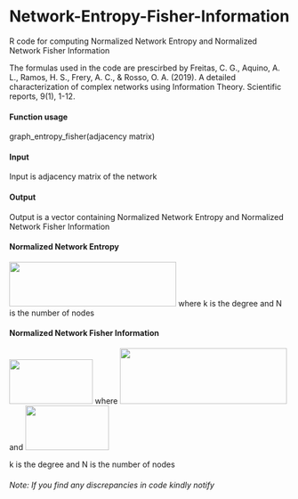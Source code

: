 # Network-Entropy-Fisher-Information
R code for computing Normalized Network Entropy and Normalized Network Fisher Information

The formulas used in the code are prescirbed by 
Freitas, C. G., Aquino, A. L., Ramos, H. S., Frery, A. C., & Rosso, O. A. (2019). A detailed characterization of complex networks using Information Theory. Scientific reports, 9(1), 1-12.

#### Function usage
graph_entropy_fisher(adjacency matrix)

#### Input
Input is adjacency matrix of the network

#### Output
Output is a vector containing Normalized Network Entropy and Normalized Network Fisher Information

#### Normalized Network Entropy 

 <img src="https://cdn.mathpix.com/snip/images/nlm_VMziLkvhzBNWAW9KHkEh7n2JoJVrgaqaR8_QWYs.original.fullsize.png" width="300" height="80">
where 
k is the degree and N is the number of nodes

#### Normalized Network Fisher Information

<img src="https://cdn.mathpix.com/snip/images/Ft4zO1N097baDs5yWtucEwT5eHxbtBOc93OEJBBditM.original.fullsize.png" width="150" height="80">
where

<img src="https://cdn.mathpix.com/snip/images/iBWiSVOcozdZxk2GpZuNWPoaoUWUlU_nd0eGAShHRhY.original.fullsize.png" width="300" height="100">
and

<img src="https://cdn.mathpix.com/snip/images/G6u0lre4ks5KEtbGYXRJ0US36FwSOcZmER-v89dk4ko.original.fullsize.png" width="150" height="80">

k is the degree and N is the number of nodes

###### Note: If you find any discrepancies in code kindly notify


